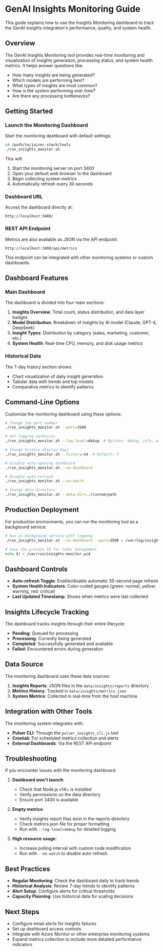 # GenAI Insights Monitoring Guide

This guide explains how to use the Insights Monitoring dashboard to track the GenAI insights integration's performance, quality, and system health.

## Overview

The GenAI Insights Monitoring tool provides real-time monitoring and visualization of insights generation, processing status, and system health metrics. It helps answer questions like:

- How many insights are being generated?
- Which models are performing best?
- What types of insights are most common?
- How is the system performing over time?
- Are there any processing bottlenecks?

## Getting Started

### Launch the Monitoring Dashboard

Start the monitoring dashboard with default settings:

```bash
cd /path/to/juicer-stack/tools
./run_insights_monitor.sh
```

This will:
1. Start the monitoring server on port 3400
2. Open your default web browser to the dashboard
3. Begin collecting system metrics
4. Automatically refresh every 30 seconds

### Dashboard URL

Access the dashboard directly at:
```
http://localhost:3400/
```

### REST API Endpoint

Metrics are also available as JSON via the API endpoint:
```
http://localhost:3400/api/metrics
```

This endpoint can be integrated with other monitoring systems or custom dashboards.

## Dashboard Features

### Main Dashboard

The dashboard is divided into four main sections:

1. **Insights Overview**: Total count, status distribution, and data layer badges
2. **Model Distribution**: Breakdown of insights by AI model (Claude, GPT-4, DeepSeek)
3. **Insight Types**: Distribution by category (sales, marketing, customer, etc.)
4. **System Health**: Real-time CPU, memory, and disk usage metrics

### Historical Data

The 7-day history section shows:

- Chart visualization of daily insight generation
- Tabular data with trends and top models
- Comparative metrics to identify patterns

## Command-Line Options

Customize the monitoring dashboard using these options:

```bash
# Change the port number
./run_insights_monitor.sh --port=3500

# Set logging verbosity
./run_insights_monitor.sh --log-level=debug  # Options: debug, info, warn, error

# Change history display days
./run_insights_monitor.sh --history=14  # Default: 7

# Disable auto-opening dashboard
./run_insights_monitor.sh --no-dashboard

# Disable auto-refresh
./run_insights_monitor.sh --no-watch

# Change data directory
./run_insights_monitor.sh --data-dir=../custom/path
```

## Production Deployment

For production environments, you can run the monitoring tool as a background service:

```bash
# Run as background service with logging
./run_insights_monitor.sh --no-dashboard --port=3500 > /var/log/insights-monitor.log 2>&1 &

# Save the process ID for later management
echo $! > /var/run/insights-monitor.pid
```

## Dashboard Controls

- **Auto-refresh Toggle**: Enable/disable automatic 30-second page refresh
- **System Health Indicators**: Color-coded gauges (green: normal, yellow: warning, red: critical)
- **Last Updated Timestamp**: Shows when metrics were last collected

## Insights Lifecycle Tracking

The dashboard tracks insights through their entire lifecycle:

- **Pending**: Queued for processing
- **Processing**: Currently being generated
- **Completed**: Successfully generated and available
- **Failed**: Encountered errors during generation

## Data Source

The monitoring dashboard uses these data sources:

1. **Insights Reports**: JSON files in the `data/insights/reports` directory
2. **Metrics History**: Tracked in `data/insights/metrics.json`
3. **System Metrics**: Collected in real-time from the host machine

## Integration with Other Tools

The monitoring system integrates with:

- **Pulser CLI**: Through the `pulser_insights_cli.js` tool
- **Crontab**: For scheduled metrics collection and alerts
- **External Dashboards**: Via the REST API endpoint

## Troubleshooting

If you encounter issues with the monitoring dashboard:

1. **Dashboard won't launch**:
   - Check that Node.js v14+ is installed
   - Verify permissions on the data directory
   - Ensure port 3400 is available

2. **Empty metrics**:
   - Verify insights report files exist in the reports directory
   - Check metrics.json file for proper formatting
   - Run with `--log-level=debug` for detailed logging

3. **High resource usage**:
   - Increase polling interval with custom code modification
   - Run with `--no-watch` to disable auto-refresh

## Best Practices

- **Regular Monitoring**: Check the dashboard daily to track trends
- **Historical Analysis**: Review 7-day trends to identify patterns
- **Alert Setup**: Configure alerts for critical thresholds
- **Capacity Planning**: Use historical data for scaling decisions

## Next Steps

- Configure email alerts for insights failures
- Set up dashboard access controls
- Integrate with Azure Monitor or other enterprise monitoring systems
- Expand metrics collection to include more detailed performance indicators